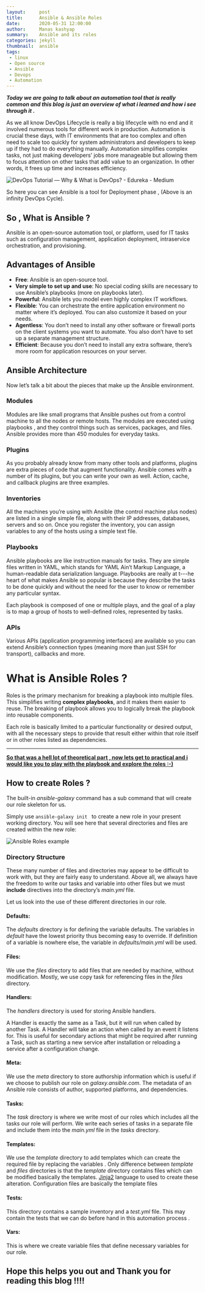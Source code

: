 ```yaml
---
layout:     post
title:      Ansible & Ansible Roles
date:       2020-05-31 12:00:00
author:     Manas kashyap
summary:    Ansible and its roles
categories: jekyll
thumbnail:  ansible
tags:
 - linux
 - Open source
 - Ansible
 - Devops
 - Automation
---
```


***Today we are going to talk about an automation tool that is really common and this blog is just an overview of what i learned and how i see through it .*** 

As we all know DevOps Lifecycle is really a big lifecycle with no end and it involved numerous tools for different work in production. 
Automation is crucial these days, with IT environments that are too complex and often need to scale too quickly for system administrators and developers to keep up if they had to do everything manually. Automation simplifies complex tasks, not just making developers’ jobs more manageable but allowing them to focus attention on other tasks that add value to an organization. In other words, it frees up time and increases efficiency.

![DevOps Tutorial — Why & What is DevOps? - Edureka - Medium](https://miro.medium.com/max/1388/1*F0Sqmqz3ubCzxYAAup2oLQ.png)

So here you can see Ansible is a tool for Deployment phase , (Above is an infinity DevOps Cycle). 

## So , What is Ansible ?

Ansible is an open-source automation tool, or platform, used for IT tasks such as configuration management, application deployment, intraservice orchestration, and provisioning.

## Advantages of Ansible

- **Free**: Ansible is an open-source tool.
- **Very simple to set up and use**: No special coding skills are necessary to use Ansible’s playbooks (more on playbooks later).
- **Powerful**: Ansible lets you model even highly complex IT workflows. 
- **Flexible**: You can orchestrate the entire application environment no matter where it’s deployed. You can also customize it based on your needs.
- **Agentless**: You don’t need to install any other software or firewall ports on the client systems you want to automate. You also don’t have to set up a separate management structure.
- **Efficient**: Because you don’t need to install any extra software, there’s more room for application resources on your server.


## Ansible Architecture

Now let’s talk a bit about the pieces that make up the Ansible environment.

### Modules

Modules are like small programs that Ansible pushes out from a control machine to all the nodes or remote hosts. The modules are executed using playbooks , and they control things such as services, packages, and files. 
Ansible provides more than 450 modules for everyday tasks.

### Plugins

As you probably already know from many other tools and platforms, plugins are extra pieces of code that augment functionality. Ansible comes with a number of its plugins, but you can write your own as well. Action, cache, and callback plugins are three examples.

### Inventories

All the machines you’re using with Ansible (the control machine plus nodes) are listed in a single simple file, along with their IP addresses, databases, servers and so on. Once you register the inventory, you can assign variables to any of the hosts using a simple text file. 

### Playbooks

Ansible playbooks are like instruction manuals for tasks. They are simple files written in YAML, which stands for YAML Ain’t Markup Language, a human-readable data serialization language. Playbooks are really at t---he heart of what makes Ansible so popular is because they describe the tasks to be done quickly and without the need for the user to know or remember any particular syntax. 

Each playbook is composed of one or multiple plays, and the goal of a play is to map a group of hosts to well-defined roles, represented by tasks.

### APIs

Various APIs (application programming interfaces) are available so you can extend Ansible’s connection types (meaning more than just SSH for transport), callbacks and more.

# What is Ansible Roles ?

Roles is the primary mechanism for breaking a playbook into multiple files. This simplifies writing **complex playbooks**, and it makes them easier to reuse. The breaking of playbook allows you to logically break the playbook into reusable components.

Each role is basically limited to a particular functionality or desired output, with all the necessary steps to provide that result either within that role itself or in other roles listed as dependencies.

------

**<u>So that was a hell lot of theoretical part , now lets get to practical and i would like you to play with the playbook and explore the roles :-)</u>**

## How to create Roles ?

The built-in *ansible-galaxy* command has a sub command that will create our role skeleton for us.

Simply use `ansible-galaxy init ` to create a new role in your present working directory. You will see here that several directories and files are created within the new role:

![Ansible Roles example](https://linuxacademy.com/site-content/uploads/2019/05/roles11.png)

### Directory Structure

These many number of files and directories may appear to be difficult to work with, but they are fairly easy to understand. Above all, we always have the freedom to write our tasks and variable into other files but we must **include** directives into the directory’s *main.yml* file. 

Let us look into the use of these different directories in our role.

#### Defaults:

The *defaults* directory is for defining the variable defaults. The variables in *default* have the lowest priority thus becoming easy to override. If definition of a variable is nowhere else, the variable in *defaults/main.yml* will be used.

#### Files:

We use the *files* directory to add files that are needed by machine, without modification. Mostly, we use copy task for referencing files in the *files* directory.

#### Handlers:

The *handlers* directory is used for storing Ansible handlers.

A Handler is exactly the same as a Task, but it will run when called by another Task. A Handler will take an action when called by an event it listens for.
This is useful for secondary actions that might be required after running a Task, such as starting a new service after installation or reloading a service after a configuration change.

#### Meta:

We use the *meta* directory to store authorship information which is useful if we choose to publish our role on *galaxy.ansible.com*. The metadata of an Ansible role consists of author, supported platforms, and dependencies.

#### Tasks:

The *task* directory is where we write most of our roles which includes all the tasks our role will perform. We write each series of tasks in a separate file and include them into the *main.yml* file in the *tasks* directory.

#### Templates:

We use the *template* directory to add templates which can create the required file by replacing the variables . Only difference between *template* and *files* directories is that the *template* directory contains files which can be modified basically the templates. [Jinja2](https://jinja.palletsprojects.com/en/master/) language to used to create these alteration. Configuration files are basically the template files

#### Tests:

This directory contains a sample inventory and a *test.yml* file. This may contain the tests that we can do before hand in this automation process .

#### Vars:

This is where we create variable files that define necessary variables for our role.

## **Hope this helps you out and Thank you for reading this blog !!!!** 